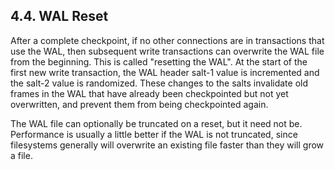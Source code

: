 ## 4\.4\. WAL Reset


After a complete checkpoint, if no other connections are in transactions
that use the WAL, then subsequent write transactions can
overwrite the WAL file from the beginning. This is called "resetting the
WAL". At the start of the first new
write transaction, the WAL header salt\-1 value is incremented
and the salt\-2 value is randomized. These changes to the salts invalidate
old frames in the WAL that have already been checkpointed but not yet
overwritten, and prevent them from being checkpointed again.


The WAL file can optionally be truncated on a reset, but it need not be.
Performance is usually a little better if the WAL is not truncated, since
filesystems generally will overwrite an existing file faster than they
will grow a file.




